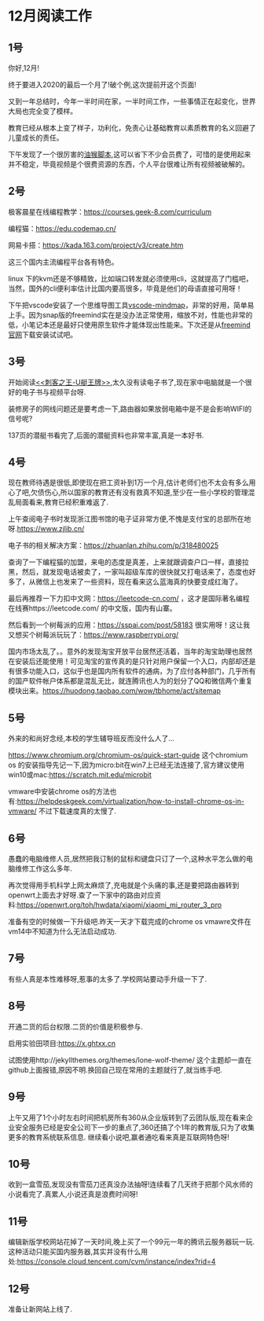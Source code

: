 # 12月阅读工作

## 1号
你好,12月!

终于要进入2020的最后一个月了!破个例,这次提前开这个页面!

又到一年总结时，今年一半时间在家，一半时间工作，一些事情正在起变化，世界大局也完全变了模样。

教育已经从根本上变了样子，功利化，免责心让基础教育以素质教育的名义回避了儿童成长的责任。

下午发现了一个很厉害的[油猴脚本](https://greasyfork.org/zh-CN/scripts/407847-%E5%93%94%E5%93%A9%E5%93%94%E5%93%A9%E7%95%AA%E5%89%A7%E8%A7%A3%E9%94%81%E5%A4%A7%E4%BC%9A%E5%91%98-b%E7%AB%99%E8%A7%86%E9%A2%91%E4%B8%8B%E8%BD%BD-%E8%A7%A3%E6%9E%90-a%E7%AB%99%E8%A7%86%E9%A2%91%E4%B8%8B%E8%BD%BD-%E8%A7%A3%E6%9E%90-%E9%9B%86%E5%90%88%E4%BA%86%E4%BC%98%E9%85%B7-%E7%88%B1%E5%A5%87%E8%89%BA-%E8%85%BE%E8%AE%AF-%E8%8A%92%E6%9E%9C-%E4%B9%90%E8%A7%86-%E7%AD%89%E5%85%A8%E7%BD%91vip%E8%A7%86%E9%A2%91%E5%85%8D%E8%B4%B9%E7%A0%B4%E8%A7%A3%E5%8E%BB%E5%B9%BF%E5%91%8A-%E9%AB%98%E6%B8%85%E6%99%AE%E6%B8%85%E7%94%B5%E8%A7%86%E8%A7%82%E7%9C%8B-%E5%A2%9E%E5%8A%A0%E5%AF%B9%E6%89%8B%E6%9C%BA%E6%94%AF%E6%8C%81-%E6%8C%81%E7%BB%AD%E6%9B%B4%E6%96%B0),这可以省下不少会员费了，可惜的是使用起来并不稳定，毕竟视频是个很费资源的东西，个人平台很难让所有视频被破解的。

## 2号
极客晨星在线编程教学：https://courses.geek-8.com/curriculum

编程猫：https://edu.codemao.cn/

网易卡搭：https://kada.163.com/project/v3/create.htm

这三个国内主流编程平台各有特色。

linux 下的kvm还是不够精致，比如端口转发就必须使用cli，这就提高了门槛吧，当然，国外的cli便利率估计比国内要高很多，毕竟是他们的母语直接可用呀！

下午把vscode安装了一个思维导图工具[vscode-mindmap](https://blog.csdn.net/liuxiao723846/article/details/107414365)，非常的好用，简单易上手。因为snap版的freemind实在是没办法正常使用，缩放不对，性能也非常的低，小笔记本还是最好只使用原生软件才能体现出性能来。下次还是从[freemind官网](https://sourceforge.net/projects/freemind/)下载安装试试吧。

## 3号
开始阅读[<<刺客之王-U艇王牌>>](https://m.aqde.net:89/externalLinksController/chain/%E5%88%BA%E5%AE%A2%E4%B9%8B%E7%8E%8B%E2%80%94U%E8%89%87%E7%8E%8B%E7%89%8C%E5%A5%A5.pdf?ckey=xXogwG%2FtxvL%2BvcZDYcTY%2BGwJ4I9KdEkSbKVEfhiW1etMLwSlZi2Rm%2FZ3q204Ibo9),太久没有读电子书了,现在家中电脑就是一个很好的电子书与视频平台呀.

装修房子的网线问题还是要考虑一下,路由器如果放弱电箱中是不是会影响WIFI的信号呢?

137页的潜艇书看完了,后面的潜艇资料也非常丰富,真是一本好书.

## 4号
现在教师待遇是很低,即使现在把工资补到1万一个月,估计老师们也不太会有多么用心了吧,欠债伤心,所以国家的教育还有没有救真不知道,至少在一些小学校的管理混乱局面看来,教育已经积重难返了.

上午查阅电子书时发现浙江图书馆的电子证非常方便,不愧是支付宝的总部所在地呀.https://www.zjlib.cn/

电子书的相关解决方案：https://zhuanlan.zhihu.com/p/318480025

查询了一下编程猫的加盟，来电的态度是真差，上来就跟调查户口一样，直接拉黑，然后，就发现电话被卖了，一家叫超级车库的很快就又打电话来了，态度也好多了，从微信上也发来了一些资料，现在看来这么蓝海真的快要变成红海了。

最后再推荐一下力扣中文网：https://leetcode-cn.com/ ，这才是国际著名编程在线赛https://leetcode.com/ 的中文版，国内有山寨。

然后看到一个树莓派的应用：https://sspai.com/post/58183 很实用呀！这让我又想买个树莓派玩玩了：https://www.raspberrypi.org/

国内市场太乱了。。意外的发现淘宝开放平台居然还活着，当年的淘宝助理也居然在安装后还能使用！可见淘宝的宣传真的是只针对用户保留一个入口，内部却还是有很多功能入口，这似乎也是国内所有软件的通病，为了应付各种部门，几乎所有的国产软件帐户体系都是混乱无比，就连腾讯也人为的划分了QQ和微信两个重复模块出来。https://huodong.taobao.com/wow/tbhome/act/sitemap

## 5号
外来的和尚好念经,本校的学生辅导班反而没什么人了...

https://www.chromium.org/chromium-os/quick-start-guide 这个chromium os 的安装指导先记一下,因为micro:bit在win7上已经无法连接了,官方建议使用win10或mac:https://scratch.mit.edu/microbit

vmware中安装chrome os的方法也有:https://helpdeskgeek.com/virtualization/how-to-install-chrome-os-in-vmware/ 不过下载速度真的太慢了.

## 6号
愚蠢的电脑维修人员,居然把我订制的鼠标和键盘只订了一个,这种水平怎么做的电脑维修工作这么多年.

再次觉得用手机科学上网太麻烦了,充电就是个头痛的事,还是要把路由器转到openwrt上面去才好呀.查了一下家中的路由对应资料:https://openwrt.org/toh/hwdata/xiaomi/xiaomi_mi_router_3_pro

准备有空的时候做一下升级吧.昨天一天才下载完成的chrome os vmawre文件在vm14中不知道为什么无法启动成功.

## 7号
有些人真是本性难移呀,惹事的太多了.学校网站要动手升级一下了.

## 8号
开通二货的后台权限.二货的价值是积极参与.

启用实验田项目:https://x.ghtxx.cn

试图使用http://jekyllthemes.org/themes/lone-wolf-theme/ 这个主题却一直在github上面报错,原因不明.换回自己现在常用的主题就行了,就当练手吧.

## 9号
上午又用了1个小时左右时间把机房所有360从企业版转到了云团队版,现在看来企业安全服务已经是安全公司下一步的重点了,360还搞了个1年的教育版,只为了收集更多的教育系统联系信息.
继续看小说吧,赢者通吃看来真是互联网特色呀!

## 10号
收到一盒雪茄,发现没有雪茄刀还真没办法抽呀!连续看了几天终于把那个风水师的小说看完了.真累人,小说还真是浪费时间呀!

## 11号
编辑新版学校网站花掉了一天时间,晚上买了一个99元一年的腾讯云服务器玩一玩.这种活动只能买国内服务器,其实并没有什么用处:https://console.cloud.tencent.com/cvm/instance/index?rid=4

## 12号
准备让新网站上线了.
